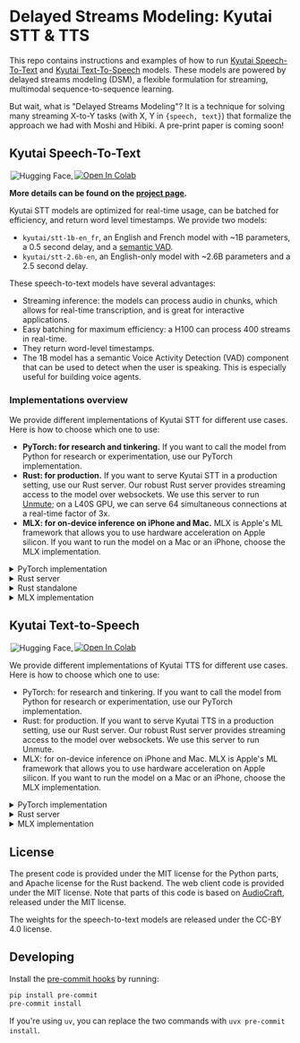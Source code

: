 # Delayed Streams Modeling: Kyutai STT & TTS

This repo contains instructions and examples of how to run
[Kyutai Speech-To-Text](#kyutai-speech-to-text)
and [Kyutai Text-To-Speech](#kyutai-text-to-speech) models.
These models are powered by delayed streams modeling (DSM),
a flexible formulation for streaming, multimodal sequence-to-sequence learning.

But wait, what is "Delayed Streams Modeling"? It is a technique for solving many streaming X-to-Y tasks (with X, Y in `{speech, text}`)
that formalize the approach we had with Moshi and Hibiki. A pre-print paper is coming soon!

## Kyutai Speech-To-Text

<a href="https://huggingface.co/collections/kyutai/speech-to-text-685403682cf8a23ab9466886" target="_blank" style="margin: 2px;">
    <img alt="Hugging Face" src="https://img.shields.io/badge/%F0%9F%A4%97%20Hugging%20Face-KyutaiSTT-blue" style="display: inline-block; vertical-align: middle;"/>
</a>
<a target="_blank" href="https://colab.research.google.com/github/kyutai-labs/delayed-streams-modeling/blob/main/stt_pytorch.ipynb">
  <img src="https://colab.research.google.com/assets/colab-badge.svg" alt="Open In Colab"/>
</a>

**More details can be found on the [project page](https://kyutai.org/next/stt).**

Kyutai STT models are optimized for real-time usage, can be batched for efficiency, and return word level timestamps.
We provide two models:
- `kyutai/stt-1b-en_fr`, an English and French model with ~1B parameters, a 0.5 second delay, and a [semantic VAD](https://kyutai.org/next/stt#semantic-vad).
- `kyutai/stt-2.6b-en`, an English-only model with ~2.6B parameters and a 2.5 second delay.

These speech-to-text models have several advantages:
- Streaming inference: the models can process audio in chunks, which allows
  for real-time transcription, and is great for interactive applications.
- Easy batching for maximum efficiency: a H100 can process 400 streams in
  real-time.
- They return word-level timestamps.
- The 1B model has a semantic Voice Activity Detection (VAD) component that
  can be used to detect when the user is speaking. This is especially useful
  for building voice agents.

### Implementations overview

We provide different implementations of Kyutai STT for different use cases.
Here is how to choose which one to use:

- **PyTorch: for research and tinkering.**
  If you want to call the model from Python for research or experimentation, use our PyTorch implementation.
- **Rust: for production.**
  If you want to serve Kyutai STT in a production setting, use our Rust server.
  Our robust Rust server provides streaming access to the model over websockets.
  We use this server to run [Unmute](https://unmute.sh/); on a L40S GPU, we can serve 64 simultaneous connections at a real-time factor of 3x.
- **MLX: for on-device inference on iPhone and Mac.**
  MLX is Apple's ML framework that allows you to use hardware acceleration on Apple silicon.
  If you want to run the model on a Mac or an iPhone, choose the MLX implementation.

<details>
<summary>PyTorch implementation</summary>
<a href="https://huggingface.co/kyutai/stt-2.6b-en" target="_blank" style="margin: 2px;">
    <img alt="Hugging Face" src="https://img.shields.io/badge/%F0%9F%A4%97%20Hugging%20Face-Model-blue" style="display: inline-block; vertical-align: middle;"/>
</a>
<a target="_blank" href="https://colab.research.google.com/github/kyutai-labs/delayed-streams-modeling/blob/main/stt_pytorch.ipynb">
  <img src="https://colab.research.google.com/assets/colab-badge.svg" alt="Open In Colab"/>
</a>

For an example of how to use the model in a way where you can directly stream in PyTorch tensors,
[see our Colab notebook](https://colab.research.google.com/github/kyutai-labs/delayed-streams-modeling/blob/main/stt_pytorch.ipynb).

This requires the [moshi package](https://pypi.org/project/moshi/)
with version 0.2.6 or later, which can be installed via pip.

If you just want to run the model on a file, you can use `moshi.run_inference`.

```bash
python -m moshi.run_inference --hf-repo kyutai/stt-2.6b-en audio/bria.mp3
```

If you have [uv](https://docs.astral.sh/uv/) installed, you can skip the installation step
and just prefix the command above with `uvx --with moshi`.

Additionally, we provide two scripts that highlight different usage scenarios. The first script illustrates how to extract word-level timestamps from the model's outputs:

```bash
uv run \
  scripts/stt_from_file_pytorch.py \
  --hf-repo kyutai/stt-2.6b-en \
  --file audio/bria.mp3
```

The second script can be used to run a model on an existing Hugging Face dataset and calculate its performance metrics: 
```bash
uv run scripts/evaluate_on_dataset.py  \
  --dataset meanwhile  \
  --hf-repo kyutai/stt-2.6b-en
```

Another example shows how one can provide a text-, audio-, or text-audio prompt to our STT model:
```bash
uv run scripts/stt_from_file_pytorch_with_prompt.py \
  --hf-repo kyutai/stt-2.6b-en \
  --file bria.mp3 \
  --prompt_file ./audio/loonah.mp3 \
  --prompt_text "Loonah" \
  --cut-prompt-transcript
```
Produces the transcript of `bria.mp3` using the `Loonah` spelling for the name, instead of the `Luna` used without any prompt:
```
In the heart of an ancient forest, where the trees whispered secrets of the past, there lived a peculiar rabbit named Loonah (...)
```

Apart from nudging the model for a specific spelling of a word, other potential use-cases include speaker adaptation and steering the model towards a specific formatting style or even a language.
However, please bear in mind that is an experimental feature and its behavior is very sensitive to the prompt provided.
</details>

<details>
<summary>Rust server</summary>

<a href="https://huggingface.co/kyutai/stt-2.6b-en-candle" target="_blank" style="margin: 2px;">
    <img alt="Hugging Face" src="https://img.shields.io/badge/%F0%9F%A4%97%20Hugging%20Face-Model-blue" style="display: inline-block; vertical-align: middle;"/>
</a>

The Rust implementation provides a server that can process multiple streaming
queries in parallel. Dependening on the amount of memory on your GPU, you may
have to adjust the batch size from the config file. For a L40S GPU, a batch size
of 64 works well and requests can be processed at 3x real-time speed.

In order to run the server, install the [moshi-server
crate](https://crates.io/crates/moshi-server) via the following command. The
server code can be found in the
[kyutai-labs/moshi](https://github.com/kyutai-labs/moshi/tree/main/rust/moshi-server)
repository.
```bash
cargo install --features cuda moshi-server
```

Then the server can be started via the following command using the config file
from this repository.
For `kyutai/stt-1b-en_fr`, use `configs/config-stt-en_fr.hf.toml`,
and for `kyutai/stt-2.6b-en`, use `configs/config-stt-en-hf.toml`,

```bash
moshi-server worker --config configs/config-stt-en_fr-hf.toml
```

Once the server has started you can transcribe audio from your microphone with the following script.
```bash
uv run scripts/stt_from_mic_rust_server.py
```

We also provide a script for transcribing from an audio file.
```bash
uv run scripts/stt_from_file_rust_server.py audio/bria.mp3
```

The script limits the decoding speed to simulates real-time processing of the audio. 
Faster processing can be triggered by setting 
the real-time factor, e.g. `--rtf 1000` will process
the data as fast as possible.
</details>

<details>
<summary>Rust standalone</summary>
<a href="https://huggingface.co/kyutai/stt-2.6b-en-candle" target="_blank" style="margin: 2px;">
    <img alt="Hugging Face" src="https://img.shields.io/badge/%F0%9F%A4%97%20Hugging%20Face-Model-blue" style="display: inline-block; vertical-align: middle;"/>
</a>

A standalone Rust example script is provided in the `stt-rs` directory in this repo.
This can be used as follows:
```bash
cd stt-rs
cargo run --features cuda -r -- audio/bria.mp3
```
You can get the timestamps by adding the `--timestamps` flag, and see the output
of the semantic VAD by adding the `--vad` flag.
</details>

<details>
<summary>MLX implementation</summary>
<a href="https://huggingface.co/kyutai/stt-2.6b-en-mlx" target="_blank" style="margin: 2px;">
    <img alt="Hugging Face" src="https://img.shields.io/badge/%F0%9F%A4%97%20Hugging%20Face-Model-blue" style="display: inline-block; vertical-align: middle;"/>
</a>

[MLX](https://ml-explore.github.io/mlx/build/html/index.html) is Apple's ML framework that allows you to use
hardware acceleration on Apple silicon.

This requires the [moshi-mlx package](https://pypi.org/project/moshi-mlx/)
with version 0.2.6 or later, which can be installed via pip.

If you just want to run the model on a file, you can use `moshi_mlx.run_inference`:

```bash
python -m moshi_mlx.run_inference --hf-repo kyutai/stt-2.6b-en-mlx audio/bria.mp3 --temp 0
```

If you have [uv](https://docs.astral.sh/uv/) installed, you can skip the installation step
and just prefix the command above with `uvx --with moshi-mlx`.

If you want to transcribe audio from your microphone, use:

```bash
python scripts/stt_from_mic_mlx.py
```

The MLX models can also be used in swift using the [moshi-swift
codebase](https://github.com/kyutai-labs/moshi-swift), the 1b model has been
tested to work fine on an iPhone 16 Pro.
</details>

## Kyutai Text-to-Speech

<a href="https://huggingface.co/collections/kyutai/text-to-speech-6866192e7e004ed04fd39e29" target="_blank" style="margin: 2px;">
    <img alt="Hugging Face" src="https://img.shields.io/badge/%F0%9F%A4%97%20Hugging%20Face-KyutaiTTS-blue" style="display: inline-block; vertical-align: middle;"/>
</a>
<a target="_blank" href="https://colab.research.google.com/github/kyutai-labs/delayed-streams-modeling/blob/main/tts_pytorch.ipynb">
  <img src="https://colab.research.google.com/assets/colab-badge.svg" alt="Open In Colab"/>
</a>

We provide different implementations of Kyutai TTS for different use cases. Here is how to choose which one to use:

- PyTorch: for research and tinkering. If you want to call the model from Python for research or experimentation, use our PyTorch implementation.
- Rust: for production. If you want to serve Kyutai TTS in a production setting, use our Rust server. Our robust Rust server provides streaming access to the model over websockets. We use this server to run Unmute.
- MLX: for on-device inference on iPhone and Mac. MLX is Apple's ML framework that allows you to use hardware acceleration on Apple silicon. If you want to run the model on a Mac or an iPhone, choose the MLX implementation.

<details>
<summary>PyTorch implementation</summary>

<a target="_blank" href="https://colab.research.google.com/github/kyutai-labs/delayed-streams-modeling/blob/main/tts_pytorch.ipynb">
  <img src="https://colab.research.google.com/assets/colab-badge.svg" alt="Open In Colab"/>
</a>

Check out our [Colab notebook](https://colab.research.google.com/github/kyutai-labs/delayed-streams-modeling/blob/main/tts_pytorch.ipynb) or use the script:

```bash
# From stdin, plays audio immediately
echo "Hey, how are you?" | python scripts/tts_pytorch.py - -

# From text file to audio file
python scripts/tts_pytorch.py text_to_say.txt audio_output.wav
```

This requires the [moshi package](https://pypi.org/project/moshi/), which can be installed via pip.
If you have [uv](https://docs.astral.sh/uv/) installed, you can skip the installation step
and just prefix the command above with `uvx --with moshi`.
</details>

<details>
<summary>Rust server</summary>


The Rust implementation provides a server that can process multiple streaming
queries in parallel.

In order to run the server, install the [moshi-server
crate](https://crates.io/crates/moshi-server) via the following command. The
server code can be found in the
[kyutai-labs/moshi](https://github.com/kyutai-labs/moshi/tree/main/rust/moshi-server)
repository.
```bash
cargo install --features cuda moshi-server
```


Then the server can be started via the following command using the config file
from this repository.

```bash
moshi-server worker --config configs/config-tts.toml
```

Once the server has started you can connect to it using our script as follows:
```bash
# From stdin, plays audio immediately
echo "Hey, how are you?" | python scripts/tts_rust_server.py - -

# From text file to audio file
python scripts/tts_rust_server.py text_to_say.txt audio_output.wav
```
</details>

<details>
<summary>MLX implementation</summary>

[MLX](https://ml-explore.github.io/mlx/build/html/index.html) is Apple's ML framework that allows you to use
hardware acceleration on Apple silicon.

Use our example script to run Kyutai TTS on MLX.
The script takes text from stdin or a file and can output to a file or stream the resulting audio.
When streaming the output, if the model is not fast enough to keep with
real-time, you can use the `--quantize 8` or `--quantize 4` flags to quantize
the model resulting in faster inference.

```bash
# From stdin, plays audio immediately
echo "Hey, how are you?" | python scripts/tts_mlx.py - - --quantize 8

# From text file to audio file
python scripts/tts_mlx.py text_to_say.txt audio_output.wav
```

This requires the [moshi-mlx package](https://pypi.org/project/moshi-mlx/), which can be installed via pip.
If you have [uv](https://docs.astral.sh/uv/) installed, you can skip the installation step
and just prefix the command above with `uvx --with moshi-mlx`.
</details>

## License

The present code is provided under the MIT license for the Python parts, and Apache license for the Rust backend.
The web client code is provided under the MIT license.
Note that parts of this code is based on [AudioCraft](https://github.com/facebookresearch/audiocraft), released under
the MIT license.

The weights for the speech-to-text models are released under the CC-BY 4.0 license.

## Developing

Install the [pre-commit hooks](https://pre-commit.com/) by running:

```bash
pip install pre-commit
pre-commit install
```

If you're using `uv`, you can replace the two commands with `uvx pre-commit install`.
